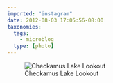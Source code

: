 ```yaml
---
imported: "instagram"
date: 2012-08-03 17:05:56-08:00
taxonomies:
  tags:
    - microblog
  type: [photo]
---
```

<figure>
  <img src="/media/images/photos/2012/08/8147494b846ef68db1a05bd05530480f.jpg" title="Checkamus Lake Lookout"/>
  <figcaption>Checkamus Lake Lookout</figcaption>
</figure>

